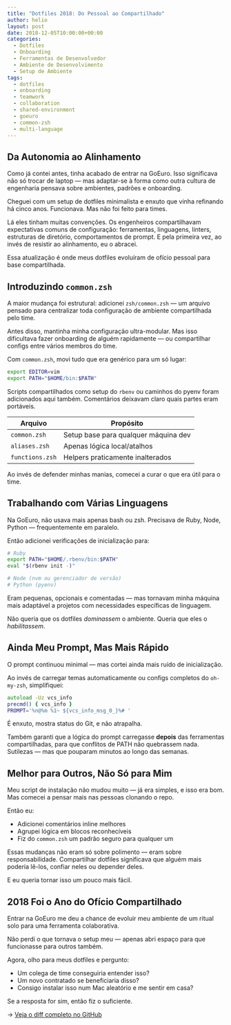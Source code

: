 ```yaml
---
title: "Dotfiles 2018: Do Pessoal ao Compartilhado"
author: helio
layout: post
date: 2018-12-05T10:00:00+00:00
categories:
  - Dotfiles
  - Onboarding
  - Ferramentas de Desenvolvedor
  - Ambiente de Desenvolvimento
  - Setup de Ambiente
tags:
  - dotfiles
  - onboarding
  - teamwork
  - collaboration
  - shared-environment
  - goeuro
  - common-zsh
  - multi-language
---
```


## Da Autonomia ao Alinhamento

Como já contei antes, tinha acabado de entrar na GoEuro. Isso significava não só trocar de laptop — mas adaptar-se à forma como outra cultura de engenharia pensava sobre ambientes, padrões e onboarding.

Cheguei com um setup de dotfiles minimalista e enxuto que vinha refinando há cinco anos. Funcionava. Mas não foi feito para times.

Lá eles tinham muitas convenções. Os engenheiros compartilhavam expectativas comuns de configuração: ferramentas, linguagens, linters, estruturas de diretório, comportamentos de prompt. E pela primeira vez, ao invés de resistir ao alinhamento, eu o abracei.

Essa atualização é onde meus dotfiles evoluíram de ofício pessoal para base compartilhada.

## Introduzindo `common.zsh`

A maior mudança foi estrutural: adicionei `zsh/common.zsh` — um arquivo pensado para centralizar toda configuração de ambiente compartilhada pelo time.

Antes disso, mantinha minha configuração ultra-modular. Mas isso dificultava fazer onboarding de alguém rapidamente — ou compartilhar configs entre vários membros do time.

Com `common.zsh`, movi tudo que era genérico para um só lugar:

```zsh
export EDITOR=vim
export PATH="$HOME/bin:$PATH"
```

Scripts compartilhados como setup do `rbenv` ou caminhos do pyenv foram adicionados aqui também. Comentários deixavam claro quais partes eram portáveis.

| Arquivo         | Propósito                            |
| --------------- | ------------------------------------ |
| `common.zsh`    | Setup base para qualquer máquina dev |
| `aliases.zsh`   | Apenas lógica local/atalhos          |
| `functions.zsh` | Helpers praticamente inalterados     |

Ao invés de defender minhas manias, comecei a curar o que era útil para o time.

## Trabalhando com Várias Linguagens

Na GoEuro, não usava mais apenas bash ou zsh. Precisava de Ruby, Node, Python — frequentemente em paralelo.

Então adicionei verificações de inicialização para:

```zsh
# Ruby
export PATH="$HOME/.rbenv/bin:$PATH"
eval "$(rbenv init -)"

# Node (nvm ou gerenciador de versão)
# Python (pyenv)
```

Eram pequenas, opcionais e comentadas — mas tornavam minha máquina mais adaptável a projetos com necessidades específicas de linguagem.

Não queria que os dotfiles _dominassem_ o ambiente. Queria que eles o _habilitassem_.

## Ainda Meu Prompt, Mas Mais Rápido

O prompt continuou minimal — mas cortei ainda mais ruído de inicialização.

Ao invés de carregar temas automaticamente ou configs completos do `oh-my-zsh`, simplifiquei:

```zsh
autoload -Uz vcs_info
precmd() { vcs_info }
PROMPT='%n@%m %1~ ${vcs_info_msg_0_}%# '
```

É enxuto, mostra status do Git, e não atrapalha.

Também garanti que a lógica do prompt carregasse **depois** das ferramentas compartilhadas, para que conflitos de PATH não quebrassem nada. Sutilezas — mas que pouparam minutos ao longo das semanas.

## Melhor para Outros, Não Só para Mim

Meu script de instalação não mudou muito — já era simples, e isso era bom. Mas comecei a pensar mais nas pessoas clonando o repo.

Então eu:

- Adicionei comentários inline melhores
- Agrupei lógica em blocos reconhecíveis
- Fiz do `common.zsh` um padrão seguro para qualquer um

Essas mudanças não eram só sobre polimento — eram sobre responsabilidade. Compartilhar dotfiles significava que alguém mais poderia lê-los, confiar neles ou depender deles.

E eu queria tornar isso um pouco mais fácil.

## 2018 Foi o Ano do Ofício Compartilhado

Entrar na GoEuro me deu a chance de evoluir meu ambiente de um ritual solo para uma ferramenta colaborativa.

Não perdi o que tornava o setup meu — apenas abri espaço para que funcionasse para outros também.

Agora, olho para meus dotfiles e pergunto:

- Um colega de time conseguiria entender isso?
- Um novo contratado se beneficiaria disso?
- Consigo instalar isso num Mac aleatório e me sentir em casa?

Se a resposta for sim, então fiz o suficiente.

→ [Veja o diff completo no GitHub](https://github.com/helmedeiros/dotfiles/compare/5f3b4f4f5377e2354d0bc2d674d9a414e6bd3c58...8303f8a805e3713e44298b4b976d24cea964f4c8)
